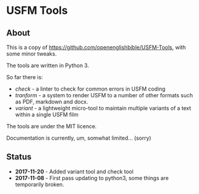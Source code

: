 # USFM Tools

## About

This is a copy of https://github.com/openenglishbible/USFM-Tools, with some minor tweaks.

The tools are written in Python 3.

So far there is:

* *check* - a linter to check for common errors in USFM coding
* *tranform* - a system to render USFM to a number of other formats such as PDF, markdown and docx.
* *variant* - a lightweight micro-tool to maintain multiple variants of a text within a single USFM film

The tools are under the MIT licence.

Documentation is currently, um, somwhat limited... (sorry)

## Status

* **2017-11-20** - Added variant tool and check tool
* **2017-11-08** - First pass updating to python3, some things are temporarily broken.
